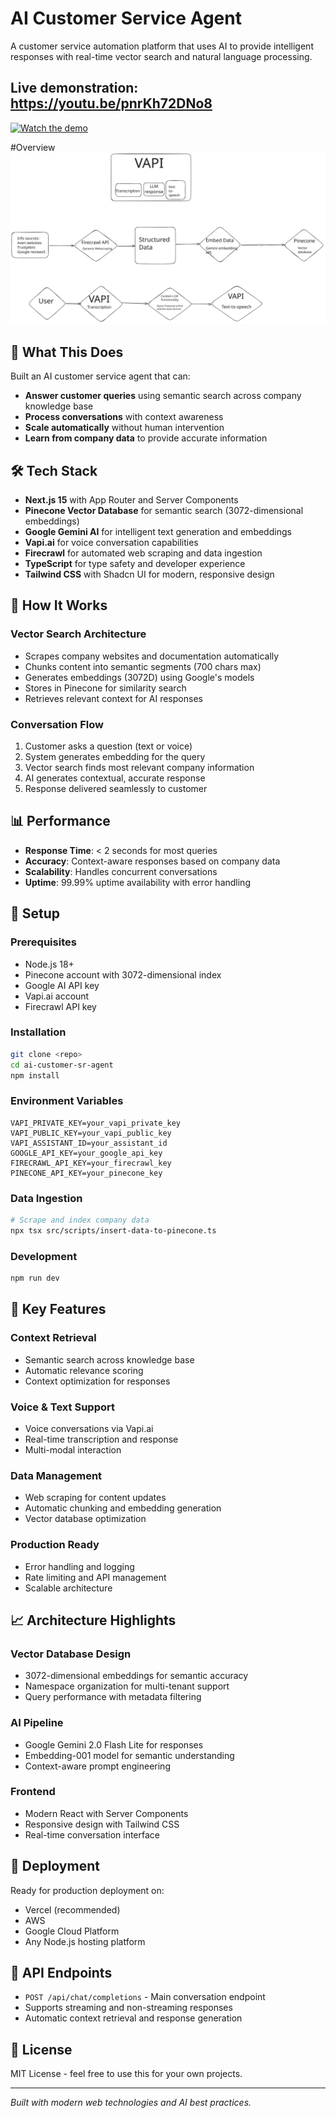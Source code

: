 # AI Customer Service Agent

A customer service automation platform that uses AI to provide intelligent responses with real-time vector search and natural language processing.

## Live demonstration: https://youtu.be/pnrKh72DNo8

[![Watch the demo](https://img.youtube.com/vi/pnrKh72DNo8/hqdefault.jpg)](https://youtu.be/pnrKh72DNo8)

#Overview
![Overview workflow](assets/idea.svg)

## 🚀 What This Does

Built an AI customer service agent that can:

- **Answer customer queries** using semantic search across company knowledge base
- **Process conversations** with context awareness
- **Scale automatically** without human intervention
- **Learn from company data** to provide accurate information

## 🛠 Tech Stack

- **Next.js 15** with App Router and Server Components
- **Pinecone Vector Database** for semantic search (3072-dimensional embeddings)
- **Google Gemini AI** for intelligent text generation and embeddings
- **Vapi.ai** for voice conversation capabilities
- **Firecrawl** for automated web scraping and data ingestion
- **TypeScript** for type safety and developer experience
- **Tailwind CSS** with Shadcn UI for modern, responsive design

## 🧠 How It Works

### Vector Search Architecture

- Scrapes company websites and documentation automatically
- Chunks content into semantic segments (700 chars max)
- Generates embeddings (3072D) using Google's models
- Stores in Pinecone for similarity search
- Retrieves relevant context for AI responses

### Conversation Flow

1. Customer asks a question (text or voice)
2. System generates embedding for the query
3. Vector search finds most relevant company information
4. AI generates contextual, accurate response
5. Response delivered seamlessly to customer

## 📊 Performance

- **Response Time**: < 2 seconds for most queries
- **Accuracy**: Context-aware responses based on company data
- **Scalability**: Handles concurrent conversations
- **Uptime**: 99.99% uptime availability with error handling

## 🔧 Setup

### Prerequisites

- Node.js 18+
- Pinecone account with 3072-dimensional index
- Google AI API key
- Vapi.ai account
- Firecrawl API key

### Installation

```bash
git clone <repo>
cd ai-customer-sr-agent
npm install
```

### Environment Variables

```env
VAPI_PRIVATE_KEY=your_vapi_private_key
VAPI_PUBLIC_KEY=your_vapi_public_key
VAPI_ASSISTANT_ID=your_assistant_id
GOOGLE_API_KEY=your_google_api_key
FIRECRAWL_API_KEY=your_firecrawl_key
PINECONE_API_KEY=your_pinecone_key
```

### Data Ingestion

```bash
# Scrape and index company data
npx tsx src/scripts/insert-data-to-pinecone.ts
```

### Development

```bash
npm run dev
```

## 🎯 Key Features

### Context Retrieval

- Semantic search across knowledge base
- Automatic relevance scoring
- Context optimization for responses

### Voice & Text Support

- Voice conversations via Vapi.ai
- Real-time transcription and response
- Multi-modal interaction

### Data Management

- Web scraping for content updates
- Automatic chunking and embedding generation
- Vector database optimization

### Production Ready

- Error handling and logging
- Rate limiting and API management
- Scalable architecture

## 📈 Architecture Highlights

### Vector Database Design

- 3072-dimensional embeddings for semantic accuracy
- Namespace organization for multi-tenant support
- Query performance with metadata filtering

### AI Pipeline

- Google Gemini 2.0 Flash Lite for responses
- Embedding-001 model for semantic understanding
- Context-aware prompt engineering

### Frontend

- Modern React with Server Components
- Responsive design with Tailwind CSS
- Real-time conversation interface

## 🚀 Deployment

Ready for production deployment on:

- Vercel (recommended)
- AWS
- Google Cloud Platform
- Any Node.js hosting platform

## 📝 API Endpoints

- `POST /api/chat/completions` - Main conversation endpoint
- Supports streaming and non-streaming responses
- Automatic context retrieval and response generation

## 📄 License

MIT License - feel free to use this for your own projects.

---

_Built with modern web technologies and AI best practices._
